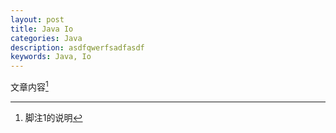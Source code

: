 ```yaml
---
layout: post
title: Java Io
categories: Java
description: asdfqwerfsadfasdf
keywords: Java, Io
---
```


文章内容[^1]

[^1]: 脚注1的说明
